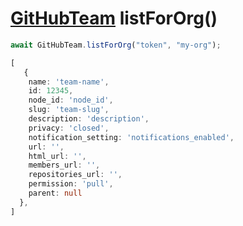 # [GitHubTeam](./GitHubTeam.md) listForOrg()

``` typescript
await GitHubTeam.listForOrg("token", "my-org");
```

``` typescript
[
   {
    name: 'team-name',
    id: 12345,
    node_id: 'node_id',
    slug: 'team-slug',
    description: 'description',
    privacy: 'closed',
    notification_setting: 'notifications_enabled',
    url: '',
    html_url: '',
    members_url: '',
    repositories_url: '',
    permission: 'pull',
    parent: null
  },
]
```
